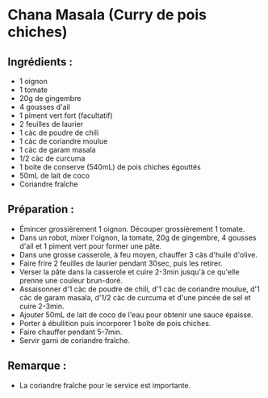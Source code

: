 # Chana Masala (Curry de pois chiches)

## Ingrédients :
* 1 oignon
* 1 tomate
* 20g de gingembre
* 4 gousses d'ail
* 1 piment vert fort (facultatif)
* 2 feuilles de laurier
* 1 càc de poudre de chili
* 1 càc de coriandre moulue
* 1 càc de garam masala 
* 1/2 càc de curcuma
* 1 boite de conserve (540mL) de pois chiches égouttés
* 50mL de lait de coco
* Coriandre fraîche

## Préparation :
* Émincer grossièrement 1 oignon. Découper grossièrement 1 tomate.
* Dans un robot, mixer l'oignon, la tomate, 20g de gingembre, 4 gousses d'ail et 1 piment vert pour former une pâte.
* Dans une grosse casserole, à feu moyen, chauffer 3 càs d'huile d'olive.
* Faire frire 2 feuilles de laurier pendant 30sec, puis les retirer.
* Verser la pâte dans la casserole et cuire 2-3min jusqu'à ce qu'elle prenne une couleur brun-doré.
* Assaisonner d'1 càc de poudre de chili, d'1 càc de coriandre moulue, d'1 càc de garam masala, d'1/2 càc de curcuma et d'une pincée de sel et cuire 2-3min.
* Ajouter 50mL de lait de coco de l'eau pour obtenir une sauce épaisse.
* Porter à ébullition puis incorporer 1 boîte de pois chiches.
* Faire chauffer pendant 5-7min.
* Servir garni de coriandre fraîche.

## Remarque : 
* La coriandre fraîche pour le service est importante. 